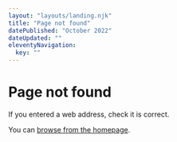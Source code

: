 ```yaml
---
layout: "layouts/landing.njk"
title: "Page not found"
datePublished: "October 2022"
dateUpdated: ""
eleventyNavigation:
  key: ""
---
```


# Page not found

If you entered a web address, check it is correct.

You can [browse from the homepage](/).
